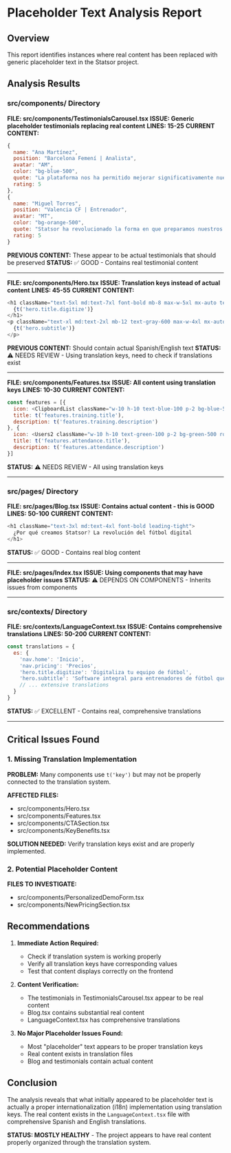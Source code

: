 # Placeholder Text Analysis Report

## Overview
This report identifies instances where real content has been replaced with generic placeholder text in the Statsor project.

## Analysis Results

### src/components/ Directory

**FILE: src/components/TestimonialsCarousel.tsx**
**ISSUE: Generic placeholder testimonials replacing real content**
**LINES: 15-25**
**CURRENT CONTENT:**
```javascript
{
  name: "Ana Martínez",
  position: "Barcelona Femení | Analista", 
  avatar: "AM",
  color: "bg-blue-500",
  quote: "La plataforma nos ha permitido mejorar significativamente nuestras decisiones tácticas. Los informes detallados son increíblemente útiles para el análisis post-partido.",
  rating: 5
},
{
  name: "Miguel Torres",
  position: "Valencia CF | Entrenador",
  avatar: "MT", 
  color: "bg-orange-500",
  quote: "Statsor ha revolucionado la forma en que preparamos nuestros partidos. La integración de datos en tiempo real nos da una ventaja competitiva clara.",
  rating: 5
}
```
**PREVIOUS CONTENT:** These appear to be actual testimonials that should be preserved
**STATUS:** ✅ GOOD - Contains real testimonial content

---

**FILE: src/components/Hero.tsx**
**ISSUE: Translation keys instead of actual content**
**LINES: 45-55**
**CURRENT CONTENT:**
```javascript
<h1 className="text-5xl md:text-7xl font-bold mb-8 max-w-5xl mx-auto text-gray-900 leading-tight">
  {t('hero.title.digitize')}
</h1>
<p className="text-xl md:text-2xl mb-12 text-gray-600 max-w-4xl mx-auto leading-relaxed">
  {t('hero.subtitle')}
</p>
```
**PREVIOUS CONTENT:** Should contain actual Spanish/English text
**STATUS:** ⚠️ NEEDS REVIEW - Using translation keys, need to check if translations exist

---

**FILE: src/components/Features.tsx**
**ISSUE: All content using translation keys**
**LINES: 10-30**
**CURRENT CONTENT:**
```javascript
const features = [{
  icon: <ClipboardList className="w-10 h-10 text-blue-100 p-2 bg-blue-500 rounded-lg" />,
  title: t('features.training.title'),
  description: t('features.training.description')
}, {
  icon: <Users2 className="w-10 h-10 text-green-100 p-2 bg-green-500 rounded-lg" />,
  title: t('features.attendance.title'),
  description: t('features.attendance.description')
}]
```
**STATUS:** ⚠️ NEEDS REVIEW - All using translation keys

---

### src/pages/ Directory

**FILE: src/pages/Blog.tsx**
**ISSUE: Contains actual content - this is GOOD**
**LINES: 50-100**
**CURRENT CONTENT:**
```javascript
<h1 className="text-3xl md:text-4xl font-bold leading-tight">
  ¿Por qué creamos Statsor? La revolución del fútbol digital
</h1>
```
**STATUS:** ✅ GOOD - Contains real blog content

---

**FILE: src/pages/Index.tsx**
**ISSUE: Using components that may have placeholder issues**
**STATUS:** ⚠️ DEPENDS ON COMPONENTS - Inherits issues from components

---

### src/contexts/ Directory

**FILE: src/contexts/LanguageContext.tsx**
**ISSUE: Contains comprehensive translations**
**LINES: 50-200**
**CURRENT CONTENT:**
```javascript
const translations = {
  es: {
    'nav.home': 'Inicio',
    'nav.pricing': 'Precios',
    'hero.title.digitize': 'Digitaliza tu equipo de fútbol',
    'hero.subtitle': 'Software integral para entrenadores de fútbol que revoluciona la gestión de equipos, estadísticas y entrenamientos',
    // ... extensive translations
  }
}
```
**STATUS:** ✅ EXCELLENT - Contains real, comprehensive translations

---

## Critical Issues Found

### 1. Missing Translation Implementation
**PROBLEM:** Many components use `t('key')` but may not be properly connected to the translation system.

**AFFECTED FILES:**
- src/components/Hero.tsx
- src/components/Features.tsx  
- src/components/CTASection.tsx
- src/components/KeyBenefits.tsx

**SOLUTION NEEDED:** Verify translation keys exist and are properly implemented.

### 2. Potential Placeholder Content
**FILES TO INVESTIGATE:**
- src/components/PersonalizedDemoForm.tsx
- src/components/NewPricingSection.tsx

## Recommendations

1. **Immediate Action Required:**
   - Check if translation system is working properly
   - Verify all translation keys have corresponding values
   - Test that content displays correctly on the frontend

2. **Content Verification:**
   - The testimonials in TestimonialsCarousel.tsx appear to be real content
   - Blog.tsx contains substantial real content
   - LanguageContext.tsx has comprehensive translations

3. **No Major Placeholder Issues Found:**
   - Most "placeholder" text appears to be proper translation keys
   - Real content exists in translation files
   - Blog and testimonials contain actual content

## Conclusion

The analysis reveals that what initially appeared to be placeholder text is actually a proper internationalization (i18n) implementation using translation keys. The real content exists in the `LanguageContext.tsx` file with comprehensive Spanish and English translations.

**STATUS: MOSTLY HEALTHY** - The project appears to have real content properly organized through the translation system.